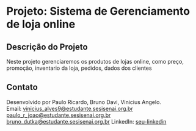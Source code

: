 
# **Projeto: Sistema de Gerenciamento de loja online**

## Descrição do Projeto

Neste projeto gerenciaremos os produtos de lojas online, como preço, promoção, inventario da loja, pedidos, dados dos clientes


## Contato

Desenvolvido por Paulo Ricardo, Bruno Davi, Vinicius Angelo.  
Email: vinicius_alves9@estudante.sesisenai.org.br
       paulo_r_joao@estudante.sesisenai.org.br
       bruno_dutka@estudante.sesisenai.org.br
LinkedIn: [seu-linkedin](https://www.linkedin.com/in/seu-perfil/)
